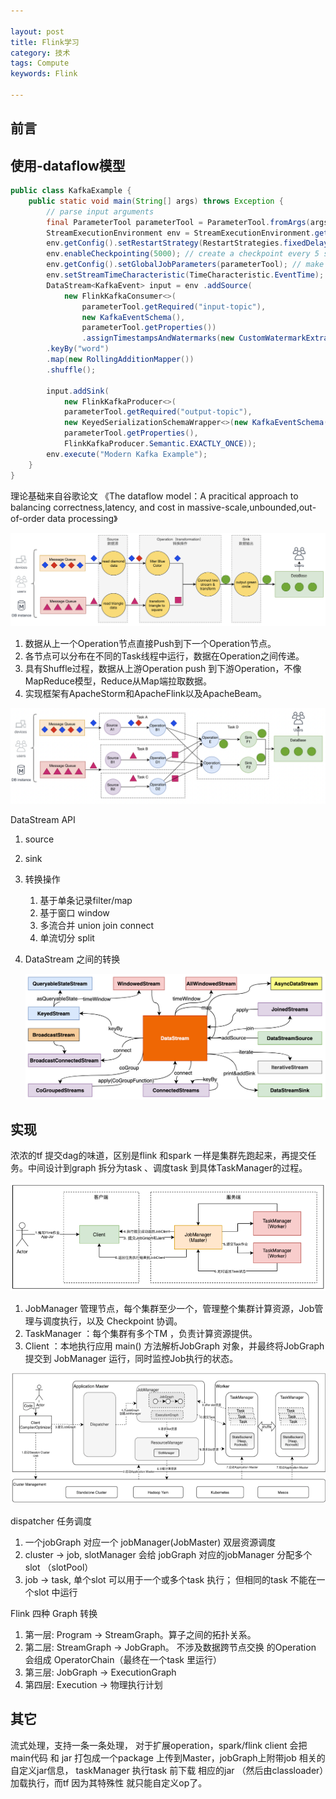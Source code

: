 ```yaml
---

layout: post
title: Flink学习
category: 技术
tags: Compute
keywords: Flink

---
```


## 前言

## 使用-dataflow模型

```java
public class KafkaExample {
    public static void main(String[] args) throws Exception {
        // parse input arguments
        final ParameterTool parameterTool = ParameterTool.fromArgs(args);
        StreamExecutionEnvironment env = StreamExecutionEnvironment.getExecutionEnvironment(); 
        env.getConfig().setRestartStrategy(RestartStrategies.fixedDelayRestart(4, 10000)); 
        env.enableCheckpointing(5000); // create a checkpoint every 5 seconds 
        env.getConfig().setGlobalJobParameters(parameterTool); // make parameters available in the web interface 
        env.setStreamTimeCharacteristic(TimeCharacteristic.EventTime);
        DataStream<KafkaEvent> input = env .addSource(
            new FlinkKafkaConsumer<>(
                parameterTool.getRequired("input-topic"),
                new KafkaEventSchema(),
                parameterTool.getProperties()) 
                .assignTimestampsAndWatermarks(new CustomWatermarkExtractor()))
        .keyBy("word")
        .map(new RollingAdditionMapper())
        .shuffle();

        input.addSink(
            new FlinkKafkaProducer<>(
            parameterTool.getRequired("output-topic"),
            new KeyedSerializationSchemaWrapper<>(new KafkaEventSchema()), 
            parameterTool.getProperties(), 
            FlinkKafkaProducer.Semantic.EXACTLY_ONCE));
        env.execute("Modern Kafka Example"); 
    }    
}
```

理论基础来自谷歌论文 《The dataflow model：A pracitical approach to balancing correctness,latency, and cost in massive-scale,unbounded,out-of-order data processing》

![](/public/upload/compute/data_flow_model.png)

1. 数据从上一个Operation节点直接Push到下一个Operation节点。
2. 各节点可以分布在不同的Task线程中运行，数据在Operation之间传递。
3. 具有Shuffle过程，数据从上游Operation push 到下游Operation，不像MapReduce模型，Reduce从Map端拉取数据。 
4. 实现框架有ApacheStorm和ApacheFlink以及ApacheBeam。

![](/public/upload/compute/data_flow_model_task.png)


DataStream API
1. source
2. sink
3. 转换操作
    1. 基于单条记录filter/map
    2. 基于窗口 window
    3. 多流合并 union join connect
    4. 单流切分 split
4. DataStream 之间的转换

    ![](/public/upload/compute/data_stream_transfer.png)



## 实现

浓浓的tf 提交dag的味道，区别是flink 和spark 一样是集群先跑起来，再提交任务。中间设计到graph 拆分为task 、调度task 到具体TaskManager的过程。


![](/public/upload/compute/flink_overview.png)


1. JobManager 管理节点，每个集群至少一个，管理整个集群计算资源，Job管理与调度执行，以及 Checkpoint 协调。 
2. TaskManager ：每个集群有多个TM ，负责计算资源提供。 
3. Client ：本地执行应用 main() 方法解析JobGraph 对象，并最终将JobGraph 提交到 JobManager 运行，同时监控Job执行的状态。


![](/public/upload/compute/flink_arch.png)

dispatcher 任务调度
1. 一个jobGraph 对应一个 jobManager(JobMaster)
双层资源调度
1. cluster -> job, slotManager 会给 jobGraph 对应的jobManager 分配多个slot （slotPool）
2. job -> task, 单个slot 可以用于一个或多个task 执行； 但相同的task 不能在一个slot 中运行

Flink 四种 Graph 转换
1. 第一层: Program -> StreamGraph。算子之间的拓扑关系。
2. 第二层: StreamGraph -> JobGraph。 不涉及数据跨节点交换 的Operation 会组成 OperatorChain（最终在一个task 里运行）
3. 第三层: JobGraph -> ExecutionGraph
4. 第四层: Execution -> 物理执行计划


## 其它

流式处理，支持一条一条处理，
对于扩展operation，spark/flink client 会把main代码 和 jar 打包成一个package 上传到Master，jobGraph上附带job 相关的自定义jar信息， taskManager 执行task 前下载 相应的jar  （然后由classloader）加载执行，而tf 因为其特殊性 就只能自定义op了。